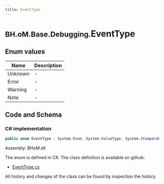 ```yaml
---
title: EventType
---
```


# <small>BH.oM.Base.Debugging.</small>**EventType**



## Enum values

| Name            | Description                                                    |
|-----------------|----------------------------------------------------------------|
| Unknown |  -  |
| Error |  -  |
| Warning |  -  |
| Note |  -  |


## Code and Schema

### C# implementation

``` C# title="C#"
public enum EventType : System.Enum, System.ValueType, System.IComparable, System.ISpanFormattable, System.IFormattable, System.IConvertible
```

Assembly: BHoM.dll

The enum is defined in C#. The class definition is available on github:

- [EventType.cs](https://github.com/BHoM/BHoM/blob/develop/BHoM/Debugging\EventType.cs)

All history and changes of the class can be found by inspection the history.

